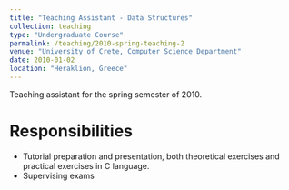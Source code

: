 ```yaml
---
title: "Teaching Assistant - Data Structures"
collection: teaching
type: "Undergraduate Course"
permalink: /teaching/2010-spring-teaching-2
venue: "University of Crete, Computer Science Department"
date: 2010-01-02
location: "Heraklion, Greece"
---
```


Teaching assistant for the spring semester of 2010.

Responsibilities
=======
* Tutorial preparation and presentation, both theoretical exercises and practical exercises in C language.
* Supervising exams

